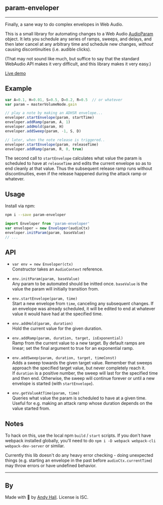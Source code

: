 ## param-enveloper

----

Finally, a sane way to do complex envelopes in Web Audio.

This is a small library for automating changes to a Web Audio 
[AudioParam](https://developer.mozilla.org/en-US/docs/Web/API/AudioParam)
object. It lets you schedule any series of ramps, sweeps, and delays,
and then later cancel at any arbitrary time and schedule new changes, 
*without* causing discontinuities (i.e. audible clicks).

(That may not sound like much, but suffice to say that the standard 
WebAudio API makes it very difficult, and this library makes it very easy.)

[Live demo](http://andyhall.github.io/param-enveloper/)

## Example

```js
var A=0.1, H=0.01, S=0.5, D=0.2, R=0.5  // or whatever
var param = masterVolumeNode.gain

// play a note by making an ADHSR envelope...
enveloper.startEnvelope(param, startTime)
enveloper.addRamp(param, A, 1)
enveloper.addHold(param, H)
enveloper.addSweep(param, -1, S, D)

// later, when the note release is triggered..
enveloper.startEnvelope(param, releaseTime)
enveloper.addRamp(param, R, 0, true)
```

The second call to `startEnvelope` calculates what value the param is 
scheduled to have at `releaseTime` and edits the current envelope so as to 
end cleanly at that value. Thus the subsequent release ramp runs without discontinuities, even if the release happened during the attack ramp or whatever.


## Usage

Install via npm:

```sh
npm i --save param-enveloper
```

```js
import Enveloper from 'param-enveloper'
var enveloper = new Enveloper(audioCtx)
enveloper.initParam(param, baseValue)
// ...
```

## API

 * `var env = new Enveloper(ctx)`  
   Constructor takes an `AudioContext` reference.

 * `env.initParam(param, baseValue)`  
   Any param to be automated should be initted once. `baseValue` is the value the param will initially transition from.

 * `env.startEnvelope(param, time)`  
   Start a new envelope from `time`, canceling any subsequent changes. 
   If an envelope was already scheduled, it will be edited to end at whatever 
   value it would have had at the specified time.

 * `env.addHold(param, duration)`  
   Hold the current value for the given duration.

 * `env.addRamp(param, duration, target, isExponential)`  
   Ramp from the current value to a new target. By default ramps are linear; set the final argument to true for an exponential ramp.

 * `env.addSweep(param, duration, target, timeConst)`  
   Adds a sweep towards the given target value. Remember that sweeps approach the specified target value, but never completely reach it.  
   If `duration` is a positive number, the sweep will last for the specified time and then end. Otherwise, the sweep will continue forever or until a new envelope is started (with `startEnvelope`).

 * `env.getValueAtTime(param, time)`  
   Queries what value the param is scheduled to have at a given time. Useful for 
   e.g. making an attack ramp whose duration depends on the value started from.


## Notes

To hack on this, use the local npm `build` / `start` scripts. 
If you don't have webpack installed globally, you'll need to do 
`npm i -D webpack webpack-cli webpack-dev-server` or similar.

Currently this lib doesn't do any heavy error checking - 
doing unexpected things (e.g. starting an envelope in the past before `audioCtx.currentTime`) may throw errors or have undefined behavior.

----

## By

Made with 🍺 by [Andy Hall](https://twitter.com/fenomas). 
License is ISC.
